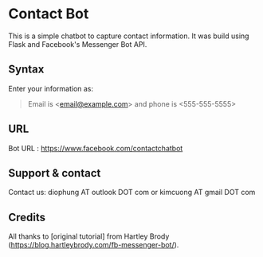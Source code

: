 # Contact Bot
This is a simple chatbot to capture contact information. 
It was build using Flask and Facebook's Messenger Bot API.

## Syntax
Enter your information as:

   >Email is <<email@example.com>> and phone is <555-555-5555>


## URL
Bot URL : https://www.facebook.com/contactchatbot


## Support & contact
Contact us: diophung AT outlook DOT com 
or kimcuong AT gmail DOT com


## Credits
All thanks to [original tutorial] from Hartley Brody (https://blog.hartleybrody.com/fb-messenger-bot/).
